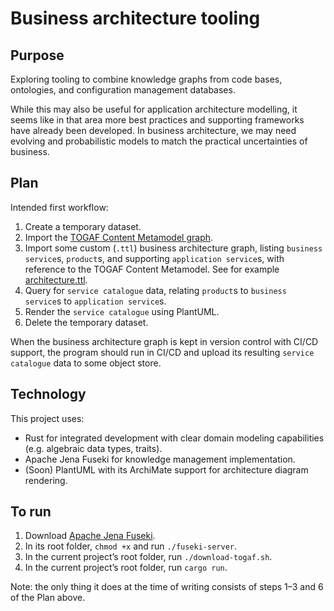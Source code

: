 # Business architecture tooling

## Purpose

Exploring tooling to combine knowledge graphs from code bases, ontologies, and configuration management databases.

While this may also be useful for application architecture modelling, it seems like in that area more best practices and supporting frameworks have already been developed. In business architecture, we may need evolving and probabilistic models to match the practical uncertainties of business.

## Plan

Intended first workflow:

1. Create a temporary dataset.
2. Import the [TOGAF Content Metamodel graph](https://www.researchgate.net/publication/220708864_Towards_the_Formalisation_of_the_TOGAF_Content_Metamodel_using_Ontologies).
3. Import some custom (`.ttl`) business architecture graph, listing `business service`s, `product`s, and supporting `application service`s, with reference to the TOGAF Content Metamodel. See for example [architecture.ttl](architecture.ttl).
4. Query for `service catalogue` data, relating `product`s to `business service`s to `application service`s.
5. Render the `service catalogue` using PlantUML.
6. Delete the temporary dataset.

When the business architecture graph is kept in version control with CI/CD support, the program should run in CI/CD and upload its resulting `service catalogue` data to some object store.

## Technology

This project uses:

- Rust for integrated development with clear domain modeling capabilities (e.g. algebraic data types, traits).
- Apache Jena Fuseki for knowledge management implementation.
- (Soon) PlantUML with its ArchiMate support for architecture diagram rendering.

## To run

1. Download [Apache Jena Fuseki](https://jena.apache.org/download/).
2. In its root folder, `chmod +x` and run `./fuseki-server`.
3. In the current project’s root folder, run `./download-togaf.sh`.
4. In the current project’s root folder, run `cargo run`.

Note: the only thing it does at the time of writing consists of steps 1–3 and 6 of the Plan above.
